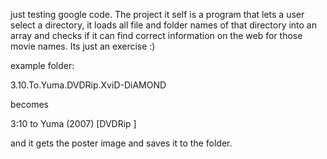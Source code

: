 just testing google code.
The project it self is a program that lets a user select a directory, it loads all file and folder names of that directory into an array and checks if it can find correct information on the web for those movie names. Its just an exercise :)

example folder:

3.10.To.Yuma.DVDRip.XviD-DiAMOND

becomes

3:10 to Yuma (2007) [DVDRip ]

and it gets the poster image and saves it to the folder.